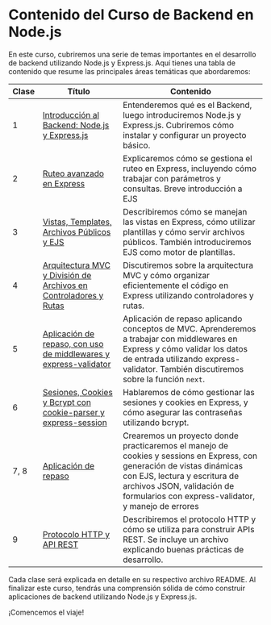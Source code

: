 # Contenido del Curso de Backend en Node.js

En este curso, cubriremos una serie de temas importantes en el desarrollo de backend utilizando Node.js y Express.js. Aquí tienes una tabla de contenido que resume las principales áreas temáticas que abordaremos:

| Clase | Título                                                                                    | Contenido                                                                                                                                                                                                                                    |
| ----- | ----------------------------------------------------------------------------------------- | -------------------------------------------------------------------------------------------------------------------------------------------------------------------------------------------------------------------------------------------- |
| 1     | [Introducción al Backend: Node.js y Express.js](./Clase%201/readme.md)                    | Entenderemos qué es el Backend, luego introduciremos Node.js y Express.js. Cubriremos cómo instalar y configurar un proyecto básico.                                                                                                         |
| 2     | [Ruteo avanzado en Express](./Clase%202/readme.md)                                        | Explicaremos cómo se gestiona el ruteo en Express, incluyendo cómo trabajar con parámetros y consultas. Breve introducción a EJS                                                                                                             |
| 3     | [Vistas, Templates, Archivos Públicos y EJS](./Clase%203/readme.md)                       | Describiremos cómo se manejan las vistas en Express, cómo utilizar plantillas y cómo servir archivos públicos. También introduciremos EJS como motor de plantillas.                                                                          |
| 4     | [Arquitectura MVC y División de Archivos en Controladores y Rutas](./Clase%204/readme.md) | Discutiremos sobre la arquitectura MVC y cómo organizar eficientemente el código en Express utilizando controladores y rutas.                                                                                                                |
| 5     | [Aplicación de repaso, con uso de middlewares y express-validator](./Clase%205/readme.md) | Aplicación de repaso aplicando conceptos de MVC. Aprenderemos a trabajar con middlewares en Express y cómo validar los datos de entrada utilizando express-validator. También discutiremos sobre la función `next`.                          |
| 6     | [Sesiones, Cookies y Bcrypt con cookie-parser y express-session](./Clase%206/readme.md)   | Hablaremos de cómo gestionar las sesiones y cookies en Express, y cómo asegurar las contraseñas utilizando bcrypt.                                                                                                                           |
| 7, 8  | [Aplicación de repaso](./Clase%207%20&%208/readme.md)                                     | Crearemos un proyecto donde practicaremos el manejo de cookies y sessions en Express, con generación de vistas dinámicas con EJS, lectura y escritura de archivos JSON, validación de formularios con express-validator, y manejo de errores |
| 9     | [Protocolo HTTP y API REST](./Clase%209/readme.md)                                        | Describiremos el protocolo HTTP y cómo se utiliza para construir APIs REST. Se incluye un archivo explicando buenas prácticas de desarrollo.                                                                                                                                                                 |

Cada clase será explicada en detalle en su respectivo archivo README. Al finalizar este curso, tendrás una comprensión sólida de cómo construir aplicaciones de backend utilizando Node.js y Express.js.

¡Comencemos el viaje!
